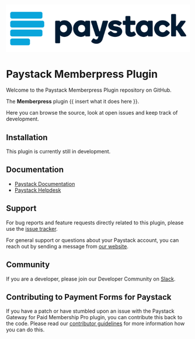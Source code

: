 <p align="center"><a href="https://paystack.com/"><img src="https://raw.githubusercontent.com/PaystackHQ/wordpress-payment-forms-for-paystack/master/icon.png" alt="Payment Forms for Paystack"></a></p>

# Paystack Memberpress Plugin

Welcome to the Paystack Memberpress Plugin repository on GitHub. 

The **Memberpress** plugin {{ insert what it does here }}.

Here you can browse the source, look at open issues and keep track of development. 

## Installation
This plugin is currently still in development.

## Documentation
* [Paystack Documentation](https://developers.paystack.co/v1.0/docs/)
* [Paystack Helpdesk](https://paystack.com/help)

## Support
 For bug reports and feature requests directly related to this plugin, please use the [issue tracker](https://github.com/PaystackHQ/plugin-memberpress/issues). 

For general support or questions about your Paystack account, you can reach out by sending a message from [our website](https://paystack.com/contact).

## Community
If you are a developer, please join our Developer Community on [Slack](https://slack.paystack.com).

## Contributing to Payment Forms for Paystack

If you have a patch or have stumbled upon an issue with the Paystack Gateway for Paid Membership Pro plugin, you can contribute this back to the code. Please read our [contributor guidelines](https://github.com/PaystackHQ/plugin-memberpress/blob/master/.github/CONTRIBUTING.md) for more information how you can do this.
